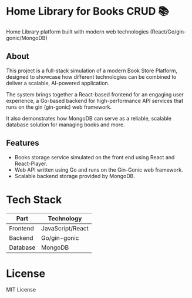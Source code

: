 # Home Library for Books CRUD :books: 
Home Library platform built with modern web technologies (React/Go/gin-gonic/MongoDB)

## About
This project is a full-stack simulation of a modern Book Store Platform, designed to showcase how different technologies can be combined to deliver a scalable, AI-powered application.

The system brings together a React-based frontend for an engaging user experience, a Go-based backend for high-performance API services that runs on the gin (gin-gonic) web framework.

It also demonstrates how MongoDB can serve as a reliable, scalable database solution for managing books and more.

## Features
- Books storage service simulated on the front end using React and React-Player.
- Web API written using Go and runs on the Gin-Gonic web framework.
- Scalable backend storage provided by MongoDB.

# Tech Stack
| Part | Technology |
| -------- | -------- |
| Frontend | JavaScript/React |
| Backend | Go/gin-gonic |
| Database | MongoDB |

# License
MIT License